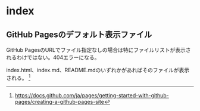# index
## GitHub Pagesのデフォルト表示ファイル

GitHub PagesのURLでファイル指定なしの場合は特にファイルリストが表示されるわけではない。404エラーになる。

index.html、index.md、README.mdのいずれかがあればそのファイルが表示される。 [^1]

[^1]: https://docs.github.com/ja/pages/getting-started-with-github-pages/creating-a-github-pages-site

